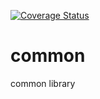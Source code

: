 [![Coverage Status](https://coveralls.io/repos/github/jiaYuan0615/common/badge.svg?branch=main)](https://coveralls.io/github/jiaYuan0615/common?branch=main)
# common

common library
